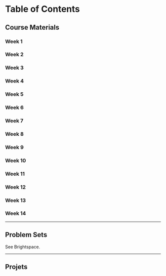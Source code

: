# Table of Contents

## Course Materials

### Week 1
### Week 2
### Week 3
### Week 4
### Week 5
### Week 6
### Week 7
### Week 8
### Week 9
### Week 10
### Week 11
### Week 12
### Week 13
### Week 14

--- 

## Problem Sets

See Brightspace.

---

## Projets